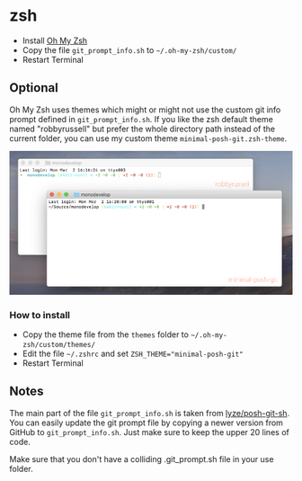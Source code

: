 # zsh

- Install [Oh My Zsh](https://github.com/ohmyzsh/ohmyzsh)
- Copy the file `git_prompt_info.sh` to `~/.oh-my-zsh/custom/`
- Restart Terminal

## Optional
Oh My Zsh uses themes which might or might not use the custom git info prompt defined in `git_prompt_info.sh`.
If you like the zsh default theme named "robbyrussell" but prefer the whole directory path instead of the current folder, you can use my custom theme `minimal-posh-git.zsh-theme`.

![minimal-posh-git](../img/zsh-minimal-posh-git.png) 

### How to install

- Copy the theme file from the `themes` folder to `~/.oh-my-zsh/custom/themes/`
- Edit the file `~/.zshrc` and set `ZSH_THEME="minimal-posh-git"` 
- Restart Terminal     

## Notes
The main part of the file `git_prompt_info.sh` is taken from [lyze/posh-git-sh](https://github.com/lyze/posh-git-sh/blob/master/git-prompt.sh). You can easily update the git prompt file by copying a newer version from GitHub to `git_prompt_info.sh`. Just make sure to keep the upper 20 lines of code.

Make sure that you don't have a colliding .git_prompt.sh file in your use folder. 
